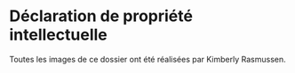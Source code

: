 # Déclaration de propriété intellectuelle

Toutes les images de ce dossier ont été réalisées par Kimberly Rasmussen.

